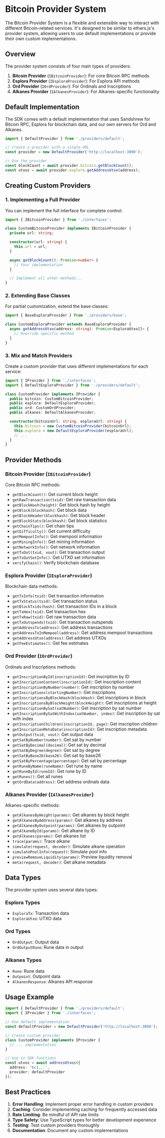 # Bitcoin Provider System

The Bitcoin Provider System is a flexible and extensible way to interact with different Bitcoin-related services. It's designed to be similar to ethers.js's provider system, allowing users to use default implementations or provide their own custom implementations.

## Overview

The provider system consists of four main types of providers:

1. **Bitcoin Provider** (`IBitcoinProvider`): For core Bitcoin RPC methods
2. **Esplora Provider** (`IEsploraProvider`): For Esplora API methods
3. **Ord Provider** (`IOrdProvider`): For Ordinals and Inscriptions
4. **Alkanes Provider** (`IAlkanesProvider`): For Alkanes-specific functionality

## Default Implementation

The SDK comes with a default implementation that uses Sandshrew for Bitcoin RPC, Esplora for blockchain data, and our own servers for Ord and Alkanes.

```typescript
import { DefaultProvider } from './providers/default';

// Create a provider with a single URL
const provider = new DefaultProvider('http://localhost:3000');

// Use the provider
const blockCount = await provider.bitcoin.getBlockCount();
const utxos = await provider.esplora.getAddressUtxo(address);
```

## Creating Custom Providers

### 1. Implementing a Full Provider

You can implement the full interface for complete control:

```typescript
import { IBitcoinProvider } from './interfaces';

class CustomBitcoinProvider implements IBitcoinProvider {
  private url: string;

  constructor(url: string) {
    this.url = url;
  }

  async getBlockCount(): Promise<number> {
    // Your implementation
  }

  // Implement all other methods...
}
```

### 2. Extending Base Classes

For partial customization, extend the base classes:

```typescript
import { BaseEsploraProvider } from './providers/base';

class CustomEsploraProvider extends BaseEsploraProvider {
  async getAddressUtxo(address: string): Promise<EsploraUtxo[]> {
    // Override specific method
  }
}
```

### 3. Mix and Match Providers

Create a custom provider that uses different implementations for each service:

```typescript
import { IProvider } from './interfaces';
import { DefaultEsploraProvider } from './providers/default';

class CustomProvider implements IProvider {
  public bitcoin: CustomBitcoinProvider;
  public esplora: DefaultEsploraProvider;
  public ord: CustomOrdProvider;
  public alkanes: DefaultAlkanesProvider;

  constructor(bitcoinUrl: string, esploraUrl: string) {
    this.bitcoin = new CustomBitcoinProvider(bitcoinUrl);
    this.esplora = new DefaultEsploraProvider(esploraUrl);
    // ...
  }
}
```

## Provider Methods

### Bitcoin Provider (`IBitcoinProvider`)

Core Bitcoin RPC methods:
- `getBlockCount()`: Get current block height
- `getRawTransaction(txid)`: Get raw transaction data
- `getBlockHash(height)`: Get block hash by height
- `getBlock(blockhash)`: Get block data
- `getBlockHeader(blockhash)`: Get block header
- `getBlockStats(blockhash)`: Get block statistics
- `getChainTips()`: Get chain tips
- `getDifficulty()`: Get current difficulty
- `getMempoolInfo()`: Get mempool information
- `getMiningInfo()`: Get mining information
- `getNetworkInfo()`: Get network information
- `getTxOut(txid, vout)`: Get transaction output
- `getTxOutSetInfo()`: Get UTXO set information
- `verifyChain()`: Verify blockchain database

### Esplora Provider (`IEsploraProvider`)

Blockchain data methods:
- `getTxInfo(txid)`: Get transaction information
- `getTxStatus(txid)`: Get transaction status
- `getBlockTxids(hash)`: Get transaction IDs in a block
- `getTxHex(txid)`: Get transaction hex
- `getTxRaw(txid)`: Get raw transaction data
- `getTxOutspends(txid)`: Get transaction outspends
- `getAddressTx(address)`: Get address transactions
- `getAddressTxInMempool(address)`: Get address mempool transactions
- `getAddressUtxo(address)`: Get address UTXOs
- `getFeeEstimates()`: Get fee estimates

### Ord Provider (`IOrdProvider`)

Ordinals and Inscriptions methods:
- `getInscriptionById(inscriptionId)`: Get inscription by ID
- `getInscriptionContent(inscriptionId)`: Get inscription content
- `getInscriptionByNumber(number)`: Get inscription by number
- `getInscriptions(startingNumber)`: Get inscriptions
- `getInscriptionsByBlockHash(blockHash)`: Get inscriptions in block
- `getInscriptionsByBlockHeight(blockHeight)`: Get inscriptions at height
- `getInscriptionBySat(satNumber)`: Get inscription by sat number
- `getInscriptionBySatWithIndex(satNumber, index)`: Get inscription by sat with index
- `getInscriptionChildren(inscriptionId, page)`: Get inscription children
- `getInscriptionMetaData(inscriptionId)`: Get inscription metadata
- `getOutput(txid, vout)`: Get output data
- `getSatByNumber(number)`: Get sat by number
- `getSatByDecimal(decimal)`: Get sat by decimal
- `getSatByDegree(degree)`: Get sat by degree
- `getSatByBase26(base26)`: Get sat by base26
- `getSatByPercentage(percentage)`: Get sat by percentage
- `getRuneByName(runeName)`: Get rune by name
- `getRuneById(runeId)`: Get rune by ID
- `getRunes()`: Get all runes
- `getOrdData(address)`: Get address ordinals data

### Alkanes Provider (`IAlkanesProvider`)

Alkanes-specific methods:
- `getAlkanesByHeight(params)`: Get alkanes by block height
- `getAlkanesByAddress(params)`: Get alkanes by address
- `getAlkanesByOutpoint(params)`: Get alkanes by outpoint
- `getAlkaneById(params)`: Get alkane by ID
- `getAlkanes(params)`: Get alkanes list
- `trace(params)`: Trace alkane
- `simulate(request, decoder)`: Simulate alkane operation
- `simulatePoolInfo(request)`: Simulate pool info
- `previewRemoveLiquidity(params)`: Preview liquidity removal
- `meta(request, decoder)`: Get alkane metadata

## Data Types

The provider system uses several data types:

### Esplora Types
- `EsploraTx`: Transaction data
- `EsploraUtxo`: UTXO data

### Ord Types
- `OrdOutput`: Output data
- `OrdOutputRune`: Rune data in output

### Alkanes Types
- `Rune`: Rune data
- `Outpoint`: Outpoint data
- `AlkanesResponse`: Alkanes API response

## Usage Example

```typescript
import { DefaultProvider } from './providers/default';
import { IProvider } from './interfaces';

// Use default implementation
const defaultProvider = new DefaultProvider('http://localhost:3000');

// Create custom provider
class CustomProvider implements IProvider {
  // ... implementation
}

// Use in SDK functions
const utxos = await addressUtxos({
  address: 'bc1...',
  provider: defaultProvider
});
```

## Best Practices

1. **Error Handling**: Implement proper error handling in custom providers
2. **Caching**: Consider implementing caching for frequently accessed data
3. **Rate Limiting**: Be mindful of API rate limits
4. **Type Safety**: Use TypeScript types for better development experience
5. **Testing**: Test custom providers thoroughly
6. **Documentation**: Document any custom implementations 